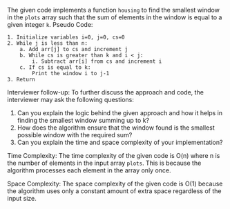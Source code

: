 The given code implements a function `housing` to find the smallest window in the `plots` array such that the sum of elements in the window is equal to a given integer `k`.
Pseudo Code:
```
1. Initialize variables i=0, j=0, cs=0
2. While j is less than n:
    a. Add arr[j] to cs and increment j
    b. While cs is greater than k and i < j:
        i. Subtract arr[i] from cs and increment i
    c. If cs is equal to k:
        Print the window i to j-1
3. Return
```
Interviewer follow-up:
To further discuss the approach and code, the interviewer may ask the following questions:
1. Can you explain the logic behind the given approach and how it helps in finding the smallest window summing up to k?
2. How does the algorithm ensure that the window found is the smallest possible window with the required sum?
3. Can you explain the time and space complexity of your implementation?

Time Complexity:
The time complexity of the given code is O(n) where n is the number of elements in the input array `plots`. This is because the algorithm processes each element in the array only once.

Space Complexity:
The space complexity of the given code is O(1) because the algorithm uses only a constant amount of extra space regardless of the input size.